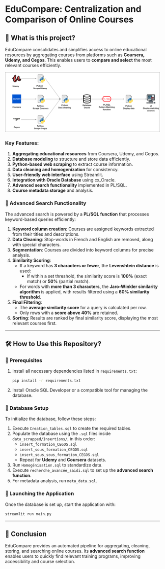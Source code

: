 # EduCompare: Centralization and Comparison of Online Courses

## 📌 What is this project?

EduCompare consolidates and simplifies access to online educational resources by aggregating courses from platforms such as **Coursera, Udemy, and Cegos**. This enables users to **compare and select** the most relevant courses efficiently.

![Project diagram](Projet_Picture/On_premise.png)

### Key Features:
1. **Aggregating educational resources** from Coursera, Udemy, and Cegos.
2. **Database modeling** to structure and store data efficiently.
3. **Python-based web scraping** to extract course information.
4. **Data cleaning and homogenization** for consistency.
5. **User-friendly web interface** using Streamlit.
6. **Integration with Oracle Database** using cx_Oracle.
7. **Advanced search functionality** implemented in PL/SQL.
8. **Course metadata storage** and analysis.

### 🔎 Advanced Search Functionality
The advanced search is powered by a **PL/SQL function** that processes keyword-based queries efficiently:
1. **Keyword column creation**: Courses are assigned keywords extracted from their titles and descriptions.
2. **Data Cleaning**: Stop-words in French and English are removed, along with special characters.
3. **Segmentation**: Courses are divided into keyword columns for precise analysis.
4. **Similarity Scoring**:
   - If a keyword has **3 characters or fewer**, the **Levenshtein distance** is used:
     - If within a set threshold, the similarity score is **100%** (exact match) or **50%** (partial match).
   - For words with **more than 3 characters**, the **Jaro-Winkler similarity algorithm** is applied, with results filtered using a **60% similarity threshold**.
5. **Final Filtering**:
   - The **average similarity score** for a query is calculated per row.
   - Only rows with a **score above 40%** are retained.
6. **Sorting**: Results are ranked by final similarity score, displaying the most relevant courses first.

---

## 🛠️ How to Use this Repository?

### 🔧 Prerequisites
1. Install all necessary dependencies listed in `requirements.txt`:
   ```bash
   pip install -r requirements.txt
   ```
2. Install Oracle SQL Developer or a compatible tool for managing the database.

### 📂 Database Setup
To initialize the database, follow these steps:
1. Execute `Creation_tables.sql` to create the required tables.
2. Populate the database using the `.sql` files inside `data_scrapped/Insertions/`, in this order:
   - `insert_formation_CEGOS.sql`
   - `insert_sous_formation_CEGOS.sql`
   - `insert_sous_sous_formation_CEGOS.sql`
   - Repeat for **Udemy** and **Coursera** datasets.
3. Run `Homogénisation.sql` to standardize data.
4. Execute `recherche_avancée_saidi.sql` to set up the **advanced search function**.
5. For metadata analysis, run `meta_data.sql`.

### 🚀 Launching the Application
Once the database is set up, start the application with:
```bash
streamlit run main.py
```
---

## 📌 Conclusion
EduCompare provides an automated pipeline for aggregating, cleaning, storing, and searching online courses. Its **advanced search function** enables users to quickly find relevant training programs, improving accessibility and course selection.
